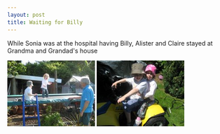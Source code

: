 ```yaml
---
layout: post
title: Waiting for Billy
---
```

While Sonia was at the hospital having Billy, Alister
and Claire stayed at Grandma and Grandad's house 

<img src="images/content/00135.jpg"/>
<img src="images/content/00133.jpg"/>

